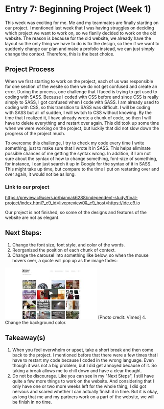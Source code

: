 # Entry 7: Beginning Project (Week 1)

This week was exciting for me. Me and my teammates are finally starting on our project. I mentioned last week that I was having struggles on deciding which project we want to work on, so we fianlly decided to work on the old website. The reason is because for the old website, we already have the layout so the only thing we have to do is fix the design, so then if we want to suddenly change our plan and make a profolio instead, we can just simply change the context. Therefore, this is the best choice.

## Project Process

When we first starting to work on the project, each of us was responsible for one section of the wesite so then we do not get confused and create an error. During the process, one challenge that I faced is trying to get used to coding with SASS. Because I coded with CSS before and since CSS is really simply to SASS, I got confused when I code with SASS. I am already used to coding with CSS, so this transition to SASS was difficult. I will be coding with SASS but all of sudden, I will switch to CSS without knowing. By the time that I realized it, I have already wrote a chunk of code, so then I will have to delete everything and restart over again. This did took up some time when we were working on the project, but luckily that did not slow down the progress of the project much. 

To overcome this challenge, I try to check my code every time I write something, just to make sure that I wrote it in SASS. This helps eliminate possible chances of me getting the syntax wrong. In addition, if I am not sure about the syntax of how to change something, font-size of something, for instance, I can just search it up in Google for the syntax of it in SASS. This might take up time, but compare to the time I put on restarting over and over again, it would not be as long.

### Link to our project
https://preview.c9users.io/biannak6288/independent-study/final-project/index.html?_c9_id=livepreview0&_c9_host=https://ide.c9.io

Our project is not finished, so some of the designs and features of the website are not as elegant.

## Next Steps:
1. Change the font size, font style, and color of the words.
2. Reorganized the position of each chunk of context.
3. Change the carousel into something like below, so when the mouse hovers over, a quote will pop up as the image fades: 

![Gallery](../images/gallary.jpg)
[Photo credit: Vimeo]
4. Change the background color.

## Takeaway(s)
1. When you feel overwhelm or upset, take a short break and then come back to the project. I mentioned before that there were a few times that I have to restart my code because I coded in the wrong language. Even though it was not a big problem, but I did get annoyed because of it. So taking a break allows me to chill down and have a clear thought.
2. Do not be discourage. Like you can see in my "Next Steps", I still have quite a few more things to work on the website. And considering that I only have one or two more weeks left for the whole thing, I did got nervous and scared whether I can actually finish it in time. But it is okay, as long that me and my partners work on a part of the website, we will be finish in no time.
